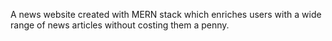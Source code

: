 A news website created with MERN stack which enriches users with a wide range of news articles without costing them a penny.

